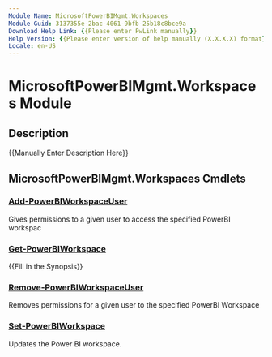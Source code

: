```yaml
---
Module Name: MicrosoftPowerBIMgmt.Workspaces
Module Guid: 3137355e-2bac-4061-9bfb-25b18c8bce9a
Download Help Link: {{Please enter FwLink manually}}
Help Version: {{Please enter version of help manually (X.X.X.X) format}}
Locale: en-US
---
```


# MicrosoftPowerBIMgmt.Workspaces Module
## Description
{{Manually Enter Description Here}}

## MicrosoftPowerBIMgmt.Workspaces Cmdlets
### [Add-PowerBIWorkspaceUser](Add-PowerBIWorkspaceUser.md)
Gives permissions to a given user to access the specified PowerBI workspac

### [Get-PowerBIWorkspace](Get-PowerBIWorkspace.md)
{{Fill in the Synopsis}}

### [Remove-PowerBIWorkspaceUser](Remove-PowerBIWorkspaceUser.md)
Removes permissions for a given user to the specified PowerBI Workspace

### [Set-PowerBIWorkspace](Set-PowerBIWorkspace.md)
Updates the Power BI workspace.

